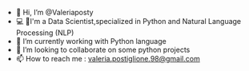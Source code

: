 - 👋 Hi, I’m @Valeriaposty
- :computer: :microscope:I'm a Data Scientist,specialized in Python and Natural Language Processing (NLP)
- 🌱 I’m currently working with Python language
- 💞️ I’m looking to collaborate on some python projects
- 📫 How to reach me : valeria.postiglione.98@gmail.com

<!---
Valeriaposty/Valeriaposty is a ✨ special ✨ repository because its `README.md` (this file) appears on your GitHub profile.
You can click the Preview link to take a look at your changes.
--->
